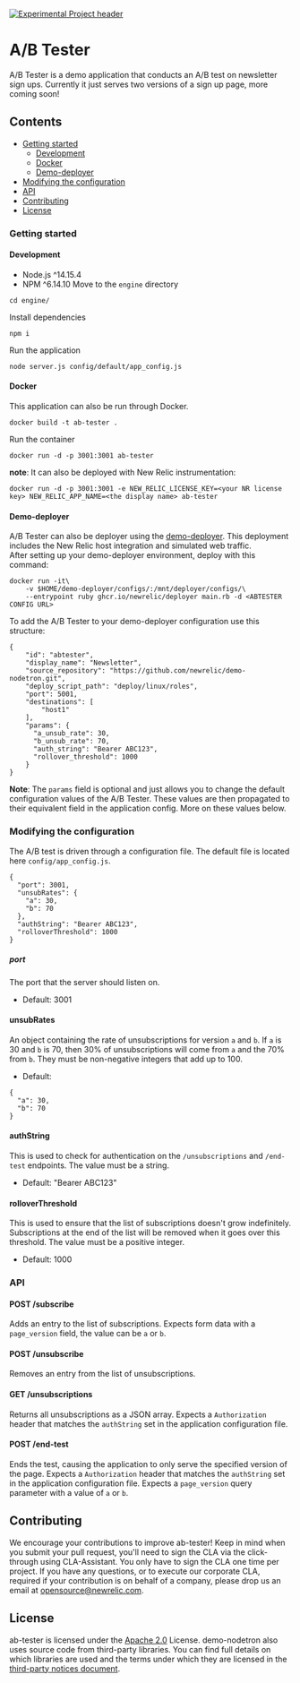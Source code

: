 [![Experimental Project header](https://github.com/newrelic/opensource-website/raw/master/src/images/categories/Experimental.png)](https://opensource.newrelic.com/oss-category/#experimental)

# A/B Tester
A/B Tester is a demo application that conducts an A/B test on newsletter sign ups. Currently it just serves two versions of a sign up page, more coming soon!

## Contents
* [Getting started](#getting-started)
  * [Development](#development)
  * [Docker](#docker)
  * [Demo-deployer](#demo-deployer)
* [Modifying the configuration](#modifying-the-configuration)
* [API](#api)  
* [Contributing](#contributing)
* [License](#license)

### Getting started
#### Development
* Node.js ^14.15.4
* NPM     ^6.14.10
Move to the `engine` directory
```
cd engine/
```
Install dependencies
```
npm i
```
Run the application
```
node server.js config/default/app_config.js
```
  
#### Docker
This application can also be run through Docker.
```
docker build -t ab-tester .
```
Run the container
```
docker run -d -p 3001:3001 ab-tester
```
**note**: It can also be deployed with New Relic instrumentation:
```
docker run -d -p 3001:3001 -e NEW_RELIC_LICENSE_KEY=<your NR license key> NEW_RELIC_APP_NAME=<the display name> ab-tester
```

#### Demo-deployer
A/B Tester can also be deployer using the [demo-deployer](https://github.com/newrelic/demo-deployer). This deployment includes the New Relic host integration and simulated web traffic.    
After setting up your demo-deployer environment, deploy with this command:
```
docker run -it\
    -v $HOME/demo-deployer/configs/:/mnt/deployer/configs/\
    --entrypoint ruby ghcr.io/newrelic/deployer main.rb -d <ABTESTER CONFIG URL>
```
   
To add the A/B Tester to your demo-deployer configuration use this structure:
```
{
    "id": "abtester",
    "display_name": "Newsletter",
    "source_repository": "https://github.com/newrelic/demo-nodetron.git",
    "deploy_script_path": "deploy/linux/roles",
    "port": 5001,
    "destinations": [
        "host1"
    ],
    "params": {
      "a_unsub_rate": 30,
      "b_unsub_rate": 70,
      "auth_string": "Bearer ABC123",
      "rollover_threshold": 1000
    }
}
```
**Note**: The `params` field is optional and just allows you to change the default configuration values of the A/B Tester. These values are then propagated to their equivalent field in the application config. More on these values below.


### Modifying the configuration
The A/B test is driven through a configuration file. The default file is located here `config/app_config.js`.
```
{
  "port": 3001,
  "unsubRates": {
    "a": 30,
    "b": 70
  },
  "authString": "Bearer ABC123",
  "rolloverThreshold": 1000
}
```

##### port
The port that the server should listen on.
* Default: 3001

#### unsubRates
An object containing the rate of unsubscriptions for version `a` and `b`. If `a` is 30 and `b` is 70, then 30% of unsubscriptions will come from `a` and the 70% from `b`. They must be non-negative integers that add up to 100. 
* Default: 
```
{
  "a": 30,
  "b": 70
}
```

#### authString
This is used to check for authentication on the `/unsubscriptions` and `/end-test` endpoints. The value must be a string.
* Default: "Bearer ABC123"

#### rolloverThreshold
This is used to ensure that the list of subscriptions doesn't grow indefinitely. Subscriptions at the end of the list will be removed when it goes over this threshold. The value must be a positive integer.
* Default: 1000

### API
#### POST /subscribe
Adds an entry to the list of subscriptions.
Expects form data with a `page_version` field, the value can be `a` or `b`.

#### POST /unsubscribe
Removes an entry from the list of unsubscriptions.

#### GET /unsubscriptions
Returns all unsubscriptions as a JSON array.
Expects a `Authorization` header that matches the `authString` set in the application configuration file.

#### POST /end-test
Ends the test, causing the application to only serve the specified version of the page.
Expects a `Authorization` header that matches the `authString` set in the application configuration file.
Expects a `page_version` query parameter with a value of `a` or `b`.

## Contributing

We encourage your contributions to improve ab-tester! Keep in mind when you submit your pull request, you'll need to sign the CLA via the click-through using CLA-Assistant. You only have to sign the CLA one time per project.
If you have any questions, or to execute our corporate CLA, required if your contribution is on behalf of a company,  please drop us an email at opensource@newrelic.com.

## License

ab-tester is licensed under the [Apache 2.0](http://apache.org/licenses/LICENSE-2.0.txt) License. demo-nodetron also uses source code from third-party libraries. You can find full details on which libraries are used and the terms under which they are licensed in the [third-party notices document](./engine/THIRD_PARTY_NOTICES.md).
